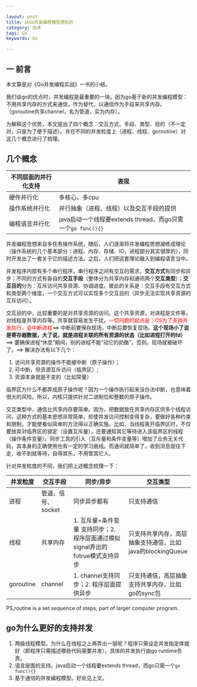 ```yaml
---

layout: post
title: 从Go并发编程模型想到的
category: 技术
tags: Go
keywords: Go

---
```


## 一 前言

本文算是对《Go并发编程实战》一书的小结。

我们谈go的优点时，并发编程是最重要的一块。因为go基于新的并发编程模型：不用共享内存的方式来通信，作为替代，以通信作为手段来共享内存。（goroutine共享channel，名为管道，实为内存）。

为解释这个优势，本文提出了四个概念：交互方式、手段、类型、目的（不一定对，只是为了便于描述）。并在不同的并发粒度上（进程、线程、goroutine）对这几个概念进行了梳理。

## 几个概念

|不同层面的并行化支持|表现|
|---|---|
|硬件并行化|多核心、多cpu|
|操作系统并行化|并行抽象（进程、线程）以及交互手段的提供|
|编程语言并行化|java启动一个线程要extends thread，而go只需一个`go func(){}`|

并发编程思想来自多任务操作系统，随后，人们逐渐将并发编程思想凝练成理论（操作系统的几个基本部分：进程、内存、存储、IO，进程部分其实很厚的），同时开发出了一套关于它的描述方法。之后，人们把这套理论融入到编程语言当中。

并发程序内部有多个串行程序，串行程序之间有交互的需求，**交互方式**有同步和异步；不同的方式有各自的**交互手段**（整体分为共享内存和通讯两个**交互类型**）；**交互目的**分为：互斥访问共享资源、协调进度。彼此的关系是：交互手段有交互方式和类型两个维度，一个交互方式可以实现多个交互目的（异步无法实现共享资源的互斥访问）。

交互目的中，比较重要的是对共享资源的访问。这个共享资源，对进程是文件等，对线程是共享内存等。共享就容易发生干扰，<font color="red">一切问题的起点是：OS为了支持并发执行，会中断进程</font>==> 中断前要保存现场，中断后要恢复现场。**这个现场小了说是寄存器数据，大了说，就是进程关联的所有资源的状态（比如进程打开的fd）** ==> 要确保进程“休息”期间，别的进程不能“动它的奶酪”，否则，现场就被破坏了。==> 解决办法有以下几个：

1. 访问共享资源的操作不能被中断（原子操作）；
2. 可中断，但资源互斥访问（临界区）;
3. 资源本身就是不变的（比如常量）

临界区为什么不都弄成原子操作呢？因为一个操作执行起来没办法中断，也意味着很大的风险。所以，内核只提供针对二进制位和整数的原子操作。

交互类型中，通信比共享内存要简单。因为，把数据放在共享内存区供多个线程访问，这种方式的基本思想非常简单，却使并发访问控制变得复杂，要做好各种约束和限制，才能使看似简单的方法得以正确实施。比如，当线程离开临界区时，不仅要放弃对临界区的锁定（设置互斥量），还要通知其它等待进入该临界区的线程（操作条件变量）。同步工具的引入（互斥量和条件变量等）增加了业务无关代码，其本身的正确使用也有一定的学习曲线。而通讯就简单了，收到消息就往下走，收不到就等待，自得其乐，不用管其它人。

针对并发粒度的不同，我们把上述概念梳理一下：

|并发粒度|交互手段|同步/异步|交互类型|
|---|---|---|---|
|进程|管道、信号、socket|同步异步都有|只支持通信|
|线程|共享内存|1. 互斥量+条件变量 支持同步；2. 程序层面通过模拟signal弄出的futrue模式支持异步|只支持共享内存，高层抽象支持通信，比如java的blockingQueue|
|goroutine|channel|1. channel支持同步；2. 程序层面提供异步|只支持通信，高层抽象支持共享内存，比如go的sync包|


PS,routine is a set sequence of steps, part of larger computer program.

## go为什么更好的支持并发

1. 两级线程模型。为什么在线程之上再弄出一层呢？程序只需设定并发指定体就好（即程序只需描述哪些代码需要并发），具体的并发执行由go runtime负责。
2. 语言层面的支持。java启动一个线程要extends thread，而go只需一个`go func(){}`
3. 基于通信的并发编程模型。好处见上文。








